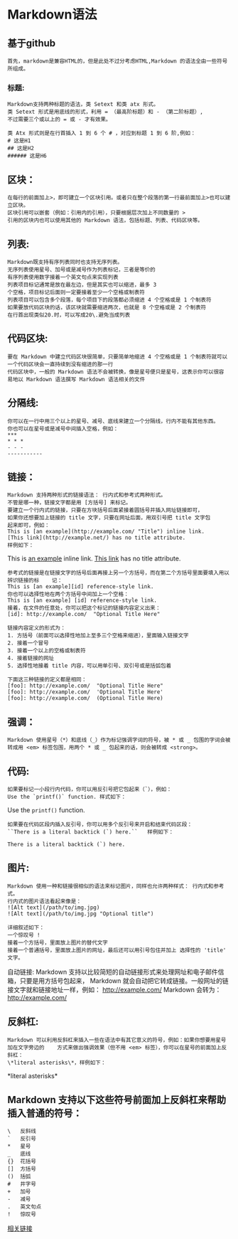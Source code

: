 Markdown语法
===
基于github
---
	首先，markdown是兼容HTML的，但是此处不过分考虑HTML,Markdown 的语法全由一些符号所组成。
### 标题:

	Markdown支持两种标题的语法，类 Setext 和类 atx 形式。
	类 Setext 形式是用底线的形式，利用 = （最高阶标题）和 - （第二阶标题）,
    不过需要三个或以上的 = 或 - 才有效果。

	类 Atx 形式则是在行首插入 1 到 6 个 # ，对应到标题 1 到 6 阶,例如：
    # 这是H1
    ## 这是H2
    ###### 这是H6

区块：
---
	在每行的前面加上>，即可建立一个区块引用。或者只在整个段落的第一行最前面加上>也可以建立区块。
    区块引用可以嵌套（例如：引用内的引用），只要根据层次加上不同数量的 >
    引用的区块内也可以使用其他的 Markdown 语法，包括标题、列表、代码区块等。

列表:
---
	Markdown既支持有序列表同时也支持无序列表。
    无序列表使用星号、加号或是减号作为列表标记，三者是等价的
    有序列表使用数字接着一个英文句点来实现列表
    列表项目标记通常是放在最左边，但是其实也可以缩进，最多 3
    个空格，项目标记后面则一定要接着至少一个空格或制表符
	列表项目可以包含多个段落，每个项目下的段落都必须缩进 4 个空格或是 1 个制表符
    如果要放代码区块的话，该区块就需要缩进两次，也就是 8 个空格或是 2 个制表符
    在行首出现类似20.时，可以写成20\.避免当成列表

代码区块:
---
	要在 Markdown 中建立代码区块很简单，只要简单地缩进 4 个空格或是 1 个制表符就可以
    一个代码区块会一直持续到没有缩进的那一行
    代码区块中，一般的 Markdown 语法不会被转换，像是星号便只是星号，这表示你可以很容
    易地以 Markdown 语法撰写 Markdown 语法相关的文件

分隔线:
---
	你可以在一行中用三个以上的星号、减号、底线来建立一个分隔线，行内不能有其他东西。
    你也可以在星号或是减号中间插入空格，例如：
    ***
    * * *
    - - -
    -----------

链接：
---
	Markdown 支持两种形式的链接语法： 行内式和参考式两种形式。
    不管是哪一种，链接文字都是用 [方括号] 来标记。
    要建立一个行内式的链接，只要在方块括号后面紧接着圆括号并插入网址链接即可，
    如果你还想要加上链接的 title 文字，只要在网址后面，用双引号把 title 文字包
    起来即可，例如：
    This is [an example](http://example.com/ "Title") inline link.
	[This link](http://example.net/) has no title attribute.
    样例如下：
This is [an example](http://example.com/ "Title") inline link.
[This link](http://example.net/) has no title attribute.

	参考式的链接是在链接文字的括号后面再接上另一个方括号，而在第二个方括号里面要填入用以辨识链接的标	记：
	This is [an example][id] reference-style link.
	你也可以选择性地在两个方括号中间加上一个空格：
	This is [an example] [id] reference-style link.
	接着，在文件的任意处，你可以把这个标记的链接内容定义出来：
	[id]: http://example.com/  "Optional Title Here"
    
    链接内容定义的形式为：
    1. 方括号（前面可以选择性地加上至多三个空格来缩进），里面输入链接文字
    2. 接着一个冒号
    3. 接着一个以上的空格或制表符
    4. 接着链接的网址
    5. 选择性地接着 title 内容，可以用单引号、双引号或是括弧包着

	下面这三种链接的定义都是相同：		
	[foo]: http://example.com/  "Optional Title Here"
	[foo]: http://example.com/  'Optional Title Here'
	[foo]: http://example.com/  (Optional Title Here)

强调：
---
	Markdown 使用星号（*）和底线（_）作为标记强调字词的符号，被 * 或 _ 包围的字词会被转成用 <em> 标签包围，用两个 * 或 _ 包起来的话，则会被转成 <strong>。

代码:
---
	如果要标记一小段行内代码，你可以用反引号把它包起来（`），例如：
    Use the `printf()` function. 样式如下：
Use the `printf()` function.

	如果要在代码区段内插入反引号，你可以用多个反引号来开启和结束代码区段：
    ``There is a literal backtick (`) here.``	样例如下：
``There is a literal backtick (`) here.``

图片:
---
	Markdown 使用一种和链接很相似的语法来标记图片，同样也允许两种样式： 行内式和参考式。
    行内式的图片语法看起来像是：
	![Alt text](/path/to/img.jpg)
	![Alt text](/path/to/img.jpg "Optional title")

	详细叙述如下：
    一个惊叹号 !
    接着一个方括号，里面放上图片的替代文字
    接着一个普通括号，里面放上图片的网址，最后还可以用引号包住并加上 选择性的 'title' 文字。

自动链接:
	Markdown 支持以比较简短的自动链接形式来处理网址和电子邮件信箱，只要是用方括号包起来，
    Markdown 就会自动把它转成链接。一般网址的链接文字就和链接地址一样，例如：
    <http://example.com/>
	Markdown 会转为：
	<a href="http://example.com/">http://example.com/</a>

反斜杠:
---
	Markdown 可以利用反斜杠来插入一些在语法中有其它意义的符号，例如：如果你想要用星号加在文字旁边的	方式来做出强调效果（但不用 <em> 标签），你可以在星号的前面加上反斜杠：
    \*literal asterisks\*，样例如下：
\*literal asterisks\*

Markdown 支持以下这些符号前面加上反斜杠来帮助插入普通的符号：
---
	\   反斜线
	`   反引号
	*   星号
	_   底线
	{}  花括号
	[]  方括号
	()  括弧
	#   井字号
	+   加号
	-   减号
	.   英文句点
	!   惊叹号

[相关链接](http://www.appinn.com/markdown/)

